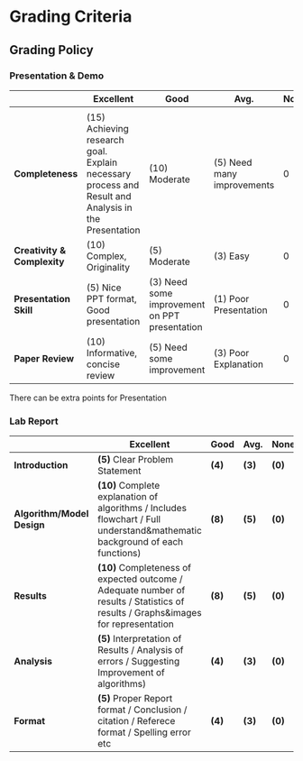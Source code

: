 # Grading Criteria

## Grading Policy

### **Presentation & Demo**

|                             | **Excellent**                                                                                       | **Good**                                      | **Avg.**                   | **None** |
| --------------------------- | --------------------------------------------------------------------------------------------------- | --------------------------------------------- | -------------------------- | -------- |
|                             |                                                                                                     |                                               |                            |          |
| **Completeness**            | (15) Achieving research goal. Explain necessary process and Result and Analysis in the Presentation | (10) Moderate                                 | (5) Need many improvements | 0        |
| **Creativity & Complexity** | (10) Complex, Originality                                                                           | (5) Moderate                                  | (3) Easy                   | 0        |
| **Presentation Skill**      | (5) Nice PPT format, Good presentation                                                              | (3) Need some improvement on PPT presentation | (1) Poor Presentation      | 0        |
| **Paper Review**            | (10) Informative, concise review                                                                    | (5) Need some improvement                     | (3) Poor Explanation       | 0        |

There can be extra points for Presentation

### Lab Report

|                            | **Excellent**                                                                                                                      | **Good** | **Avg.** | **None** |
| -------------------------- | ---------------------------------------------------------------------------------------------------------------------------------- | -------- | -------- | -------- |
| **Introduction**           | **(5)** Clear Problem Statement                                                                                                    | **(4)**  | **(3)**  | **(0)**  |
| **Algorithm/Model Design** | **(10)** Complete explanation of algorithms / Includes flowchart / Full understand\&mathematic background of each functions)       | **(8)**  | **(5)**  | **(0)**  |
| **Results**                | **(10)** Completeness of expected outcome / Adequate number of results / Statistics of results / Graphs\&images for representation | **(8)**  | **(5)**  | **(0)**  |
| **Analysis**               | **(5)** Interpretation of Results / Analysis of errors / Suggesting Improvement of algorithms)                                     | **(4)**  | **(3)**  | **(0)**  |
| **Format**                 | **(5)** Proper Report format / Conclusion / citation / Referece format / Spelling error etc                                        | **(4)**  | **(3)**  | **(0)**  |

